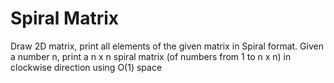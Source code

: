 # Spiral Matrix

Draw 2D matrix, print all elements of the given matrix in Spiral format.
Given a number n, print a n x n spiral matrix (of numbers from 1 to n x n) in clockwise direction using O(1) space
